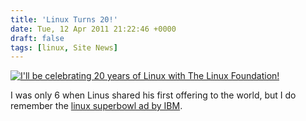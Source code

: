 ```yaml
---
title: 'Linux Turns 20!'
date: Tue, 12 Apr 2011 21:22:46 +0000
draft: false
tags: [linux, Site News]
---
```


[![I'll be celebrating 20 years of Linux with The Linux Foundation!](http://www.linuxfoundation.org/20th/images/lf_linux20_webbadge.png)](http://www.linuxfoundation.org/20th)

I was only 6 when Linus shared his first offering to the world, but I do remember the [linux superbowl ad by IBM](http://www.youtube.com/watch?v=sYT5VcPSjSg).